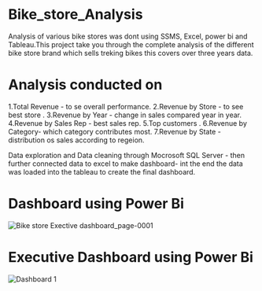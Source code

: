 # Bike_store_Analysis
Analysis of various bike stores was dont using  SSMS, Excel, power bi and Tableau.This project take you through the complete analysis of the different bike store brand which sells treking bikes this covers over three years data.

# Analysis conducted on 
1.Total Revenue - to se overall performance.
2.Revenue by Store - to see best store .
3.Revenue by Year - change in sales compared year in year.
4.Revenue by Sales Rep - best sales rep.
5.Top customers .
6.Revenue by Category- which category contributes most.
7.Revenue by State - distribution os sales according to regeion.


Data exploration and Data cleaning through Mocrosoft SQL Server - then further connected data to excel to make dashboard- int the end the data was loaded into the tableau to create the final dashboard.

# Dashboard using Power Bi
![Bike store Exective dashboard_page-0001](https://github.com/RakeshKarle/Bike_store_Analysis/assets/132128728/5c29f271-3b39-4e13-887e-b9b20a2c12ef)

# Executive Dashboard using Power Bi
![Dashboard 1](https://github.com/RakeshKarle/Bike_store_Analysis/assets/132128728/ada58a4e-ce6b-42d0-9c35-b17705bad62c)
